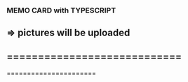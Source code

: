 ### MEMO CARD with TYPESCRIPT
=> pictures will be uploaded
----------------------------
============================
------------
======================

